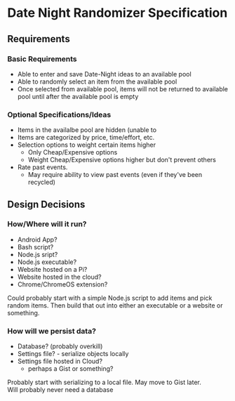 # Date Night Randomizer Specification

## Requirements
### Basic Requirements
- Able to enter and save Date-Night ideas to an available pool
- Able to randomly select an item from the available pool
- Once selected from available pool, items will not be returned to available pool until after the available pool is empty

### Optional Specifications/Ideas
- Items in the availalbe pool are hidden (unable to 
- Items are categorized by price, time/effort, etc.
- Selection options to weight certain items higher
    - Only Cheap/Expensive options
    - Weight Cheap/Expensive options higher but don't prevent others
- Rate past events. 
    - May require ability to view past events (even if they've been recycled) 

## Design Decisions
### How/Where will it run?
- Android App?
- Bash script?
- Node.js sript?
- Node.js executable?
- Website hosted on a Pi?
- Website hosted in the cloud?
- Chrome/ChromeOS extension?

Could probably start with a simple Node.js script to add items and pick random items.
Then build that out into either an executable or a website or something.

### How will we persist data?
- Database?  (probably overkill)
- Settings file?  - serialize objects locally
- Settings file hosted in Cloud?
    - perhaps a Gist or something?


Probably start with serializing to a local file.
May move to Gist later.  
Will probably never need a database



